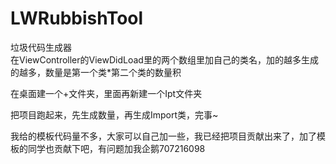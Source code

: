 # LWRubbishTool
垃圾代码生成器  
在ViewController的ViewDidLoad里的两个数组里加自己的类名，加的越多生成的越多，数量是第一个类*第二个类的数量积

在桌面建一个+文件夹，里面再新建一个Ipt文件夹

把项目跑起来，先生成数量，再生成Import类，完事~

我给的模板代码量不多，大家可以自己加一些，我已经把项目贡献出来了，加了模板的同学也贡献下吧，有问题加我企鹅707216098

